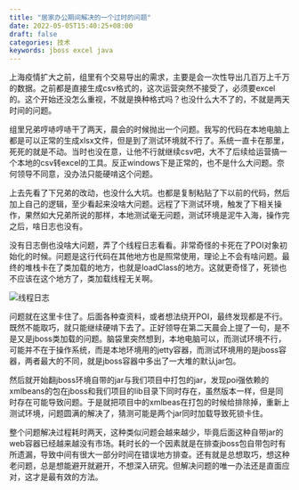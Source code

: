 ```yaml
---
title: "居家办公期间解决的一个过时的问题"
date: 2022-05-05T15:40:25+08:00
draft: false
categories: 技术
keywords: jboss excel java
---
```


上海疫情扩大之前，组里有个交易导出的需求，主要是会一次性导出几百万上千万的数据。之前都是直接生成csv格式的，这次运营突然不接受了，必须要excel的。这个开始还没怎么重视，不就是换种格式吗？也没什么大不了的，不就是两天时间的问题。

组里兄弟哼哧哼哧干了两天，晨会的时候抛出一个问题。我写的代码在本地电脑上都是可以正常的生成xlsx文件，但是到了测试环境就不行了。系统一直卡在那里，死死的就是不动。当时也没在意，让他不行就继续csv吧，大不了后续给运营搞一个本地的csv转excel的工具。反正windows下是正常的，也不是什么大问题。奈何领导不同意，没办法只能硬啃这个问题。

上去先看了下兄弟的改动，也没什么大坑。也都是复制粘贴了下以前的代码，然后加上自己的逻辑，至少看起来没啥大问题。远程了下测试环境，触发了下相关操作，果然如大兄弟所说的那样，本地测试毫无问题，测试环境是泥牛入海，操作完之后，啥日志也没有。

没有日志倒也没啥大问题，弄了个线程日志看看。非常奇怪的卡死在了POI对象初始化的时候。问题是这行代码在其他地方也是照常使用，理论上不会有啥问题。最终的堆栈卡在了类加载的地方，也就是loadClass的地方。这就更奇怪了，死锁也不应该在这个地方了，类加载线程无关啊。

![线程日志](/img/WX20220505-155931%402x.png)

问题就在这里卡住了。后面各种查资料，或者想法绕开POI，最终发现都是不行。既然不能取巧，就只能继续硬啃下去了。正好领导在第二天晨会上提了一句，是不是又是jboss类加载的问题。脑袋里突然想到，本地电脑可以，而测试环境不行，可能并不在于操作系统，而是本地环境用的jetty容器，而测试环境用的是jboss容器，两者最大的不同，就是jboss容器中多出了一大堆的默认jar包。

然后就开始翻jboss环境自带的jar与我们项目中打包的jar，发现poi强依赖的xmlbeans的包在jboss和我们项目的lib目录下同时存在，虽然版本一样，但是同时存在可能导致问题。于是就把项目中的xmlbeas在打包的时候给排除掉，重新上测试环境，问题圆满的解决了，猜测可能是两个jar同时加载导致死锁卡住。

整个问题解决过程耗时两天，这种类似问题会越来越少，毕竟后面这种自带jar的web容器已经越来越没有市场。耗时长的一个因素就是在排查jboss包自带包时有所遗漏，导致中间有很大一部分时间在错误地方排查。还有就是总想取巧，想这种老问题，总是想能避开就避开，不想深入研究。但解决问题的唯一办法还是直面应对，这才是最有效的方法。




